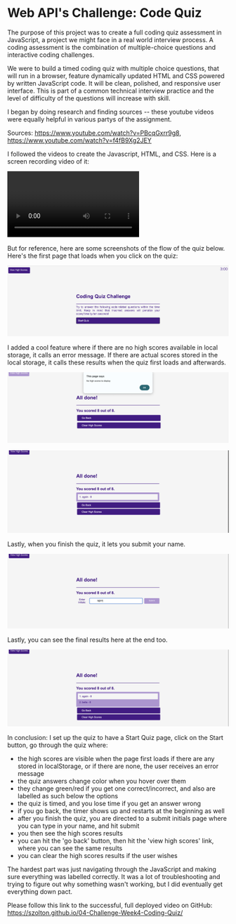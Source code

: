 # **Web API's Challenge: Code Quiz**

The purpose of this project was to create a full coding quiz assessment in JavaScript, a project we might face in a real world interview process. A coding assessment is the combination of multiple-choice questions and interactive coding challenges.

We were to build a timed coding quiz with multiple choice questions, that will run in a browser, feature dynamically updated HTML and CSS powered by written JavaScript code. It will be clean, polished, and responsive user interface. This is part of a common technical interview practice and the level of difficulty of the questions will increase with skill.

I began by doing research and finding sources -- these youtube videos were equally helpful in various partys of the assignment.

Sources: https://www.youtube.com/watch?v=PBcqGxrr9g8, https://www.youtube.com/watch?v=f4fB9Xg2JEY 

I followed the videos to create the Javascript, HTML, and CSS. Here is a screen recording video of it:

![ScreenVideoRecording](./Assets/Images/screen-record.mp4)

But for reference, here are some screenshots of the flow of the quiz below. Here's the first page that loads when you click on the quiz:

![Screenshot](./Assets/Images/01-begin.png)

I added a cool feature where if there are no high scores available in local storage, it calls an error message. If there are actual scores stored in the local storage, it calls these results when the quiz first loads and afterwards.

![Screenshot](./Assets/Images/001-none-available.png)

![Screenshot](./Assets/Images/04-scores.png)

Lastly, when you finish the quiz, it lets you submit your name.

![Screenshot](./Assets/Images/03-submit.png)


Lastly, you can see the final results here at the end too.

![Screenshot](./Assets/Images/05-results.png)

In conclusion: I set up the quiz to have a Start Quiz page, click on the Start button, go through the quiz where: 

- the high scores are visible when the page first loads if there are any stored in localStorage, or if there are none, the user receives an error message
- the quiz answers change color when you hover over them
- they change green/red if you get one correct/incorrect, and also are labelled as such below the options
- the quiz is timed, and you lose time if you get an answer wrong
- if you go back, the timer shows up and restarts at the beginning as well
- after you finish the quiz, you are directed to a submit initials page where you can type in your name, and hit submit
- you then see the high scores results
- you can hit the 'go back' button, then hit the 'view high scores' link, where you can see the same results
- you can clear the high scores results if the user wishes

The hardest part was just navigating through the JavaScript and making sure everything was labelled correctly. It was a lot of troubleshooting and trying to figure out why something wasn't working, but I did eventually get everything down pact.

Please follow this link to the successful, full deployed video on GitHub: https://szolton.github.io/04-Challenge-Week4-Coding-Quiz/